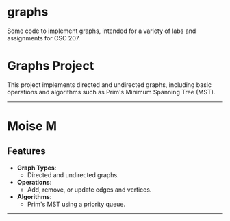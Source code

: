 graphs
======

Some code to implement graphs, intended for a variety of labs and
assignments for CSC 207.
# Graphs Project

This project implements directed and undirected graphs, including basic operations and algorithms such as Prim's Minimum Spanning Tree (MST).

---
# Moise M
## Features

- **Graph Types**:
  - Directed and undirected graphs.
- **Operations**:
  - Add, remove, or update edges and vertices.
- **Algorithms**:
  - Prim's MST using a priority queue.

---
